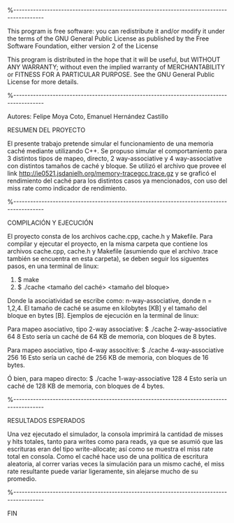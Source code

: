 %-----------------------------------------------------------------------------------------

This program is free software: you can redistribute it and/or modify
it under the terms of the GNU General Public License as published by
the Free Software Foundation, either version 2 of the License
    
This program is distributed in the hope that it will be useful,
but WITHOUT ANY WARRANTY; without even the implied warranty of
MERCHANTABILITY or FITNESS FOR A PARTICULAR PURPOSE.  See the
GNU General Public License for more details.

%-----------------------------------------------------------------------------------------

Autores: Felipe Moya Coto, Emanuel Hernández Castillo

RESUMEN DEL PROYECTO

El presente trabajo pretende simular el funcionamiento de una memoria caché mediante
utilizando C++. Se propuso simular el comportamiento para 3 distintos tipos de mapeo, 
directo, 2 way-associative y 4 way-associative con distintos tamaños de caché y bloque. 
Se utilizó el archivo que provee el link http://ie0521.jsdanielh.org/memory-tracegcc.trace.gz
y se graficó el rendimiento del caché para los distintos casos ya mencionados, con uso del 
miss rate como indicador de rendimiento.

%-----------------------------------------------------------------------------------------

COMPILACIÓN Y EJECUCIÓN

El proyecto consta de los archivos cache.cpp, cache.h y Makefile. Para compilar y ejecutar el proyecto, 
en la misma carpeta que contiene los archivos cache.cpp, cache.h y Makefile (asumiendo que el archivo .trace 
también se encuentra en esta carpeta), se deben seguir los siguentes pasos, en una terminal de linux:

1. $ make
2. $ ./cache <asociatividad> <tamaño del caché> <tamaño del 
bloque>

Donde la asociatividad se escribe como: n-way-associative, donde n = 1,2,4.
El tamaño de caché se asume en kilobytes [KB] y el tamaño del bloque en bytes [B].
Ejemplos de ejecución en la terminal de linux:

Para mapeo asociativo, tipo 2-way associative:
$ ./cache 2-way-associative 64 8
Esto sería un caché de 64 KB de memoria, con bloques de 8 bytes. 

Para mapeo asociativo, tipo 4-way associtive:
$ ./cache 4-way-associative 256 16
Esto sería un caché de 256 KB de memoria, con bloques de 16 bytes.

Ó bien, para mapeo directo:
$ ./cache 1-way-associative 128 4
Esto sería un caché de 128 KB de memoria, con bloques de 4 bytes.

%-----------------------------------------------------------------------------------------

RESULTADOS ESPERADOS

Una vez ejecutado el simulador, la consola imprimirá la cantidad de misses y hits totales, 
tanto para writes como para reads, ya que se asumió que las escrituras eran del tipo write-allocate;
así como se muestra el miss rate total en consola. Como el caché hace uso de una política de 
escritura aleatoria, al correr varias veces la simulación para un mismo caché, el miss rate resultante
puede variar ligeramente, sin alejarse mucho de su promedio.

%-----------------------------------------------------------------------------------------

FIN

